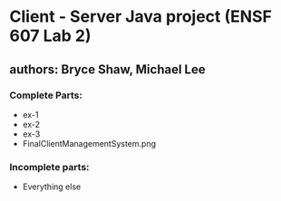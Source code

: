 # Client - Server Java project (ENSF 607 Lab 2)

## authors: Bryce Shaw, Michael Lee

### Complete Parts:
- ex-1
- ex-2
- ex-3
- FinalClientManagementSystem.png

### Incomplete parts:
- Everything else
